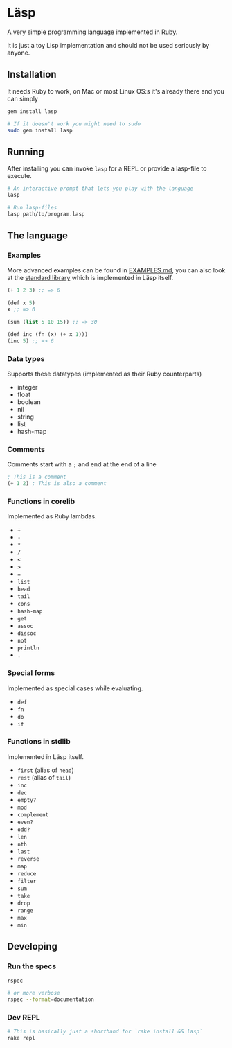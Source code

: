 # Läsp

A very simple programming language implemented in Ruby.

It is just a toy Lisp implementation and should not be used seriously by anyone.

## Installation

It needs Ruby to work, on Mac or most Linux OS:s it's already there and you can simply

```bash
gem install lasp

# If it doesn't work you might need to sudo
sudo gem install lasp
```

## Running

After installing you can invoke `lasp` for a REPL or provide a lasp-file to execute.

```bash
# An interactive prompt that lets you play with the language
lasp

# Run lasp-files
lasp path/to/program.lasp
```

## The language

### Examples

More advanced examples can be found in [EXAMPLES.md](EXAMPLES.md), you can also
look at the [standard library](lib/lasp/stdlib.lasp) which is implemented in
Läsp itself.

```lisp
(+ 1 2 3) ;; => 6

(def x 5)
x ;; => 6

(sum (list 5 10 15)) ;; => 30

(def inc (fn (x) (+ x 1)))
(inc 5) ;; => 6
```

### Data types

Supports these datatypes (implemented as their Ruby counterparts)

- integer
- float
- boolean
- nil
- string
- list
- hash-map

### Comments

Comments start with a `;` and end at the end of a line

```lisp
; This is a comment
(+ 1 2) ; This is also a comment
```

### Functions in corelib

Implemented as Ruby lambdas.

- `+`
- `-`
- `*`
- `/`
- `<`
- `>`
- `=`
- `list`
- `head`
- `tail`
- `cons`
- `hash-map`
- `get`
- `assoc`
- `dissoc`
- `not`
- `println`
- `.`

### Special forms

Implemented as special cases while evaluating.

- `def`
- `fn`
- `do`
- `if`

### Functions in stdlib

Implemented in Läsp itself.

- `first` (alias of `head`)
- `rest` (alias of `tail`)
- `inc`
- `dec`
- `empty?`
- `mod`
- `complement`
- `even?`
- `odd?`
- `len`
- `nth`
- `last`
- `reverse`
- `map`
- `reduce`
- `filter`
- `sum`
- `take`
- `drop`
- `range`
- `max`
- `min`

## Developing

### Run the specs

```bash
rspec

# or more verbose
rspec --format=documentation
```

### Dev REPL

```bash
# This is basically just a shorthand for `rake install && lasp`
rake repl
```
